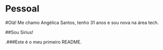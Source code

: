 # Pessoal

#Olá! Me chamo Angélica Santos, tenho 31 anos e sou nova na área tech.

##Sou Sirius!

.###Este é o meu primeiro README.
